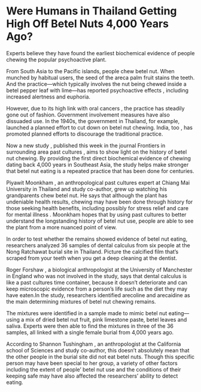 # Were Humans in Thailand Getting High Off Betel Nuts 4,000 Years Ago?

<p>Experts believe they have found the earliest biochemical evidence of people chewing the popular psychoactive plant.</p>

<p>From South Asia to the Pacific islands, people chew betel nut. When munched by habitual users, the seed of the areca palm fruit stains the teeth. And the practice—which typically involves the nut being chewed inside a betel pepper leaf with lime—has reported psychoactive effects , including increased alertness and euphoria.</p>

<p>However, due to its high link with oral cancers , the practice has steadily gone out of fashion. Government involvement measures have also dissuaded use. In the 1940s, the government in Thailand, for example, launched a planned effort to cut down on betel nut chewing. India, too , has promoted planned efforts to discourage the traditional practice.</p>

<p>Now a new study , published this week in the journal Frontiers in surrounding area past cultures , aims to show light on the history of betel nut chewing. By providing the first direct biochemical evidence of chewing dating back 4,000 years in Southeast Asia, the study helps make stronger that betel nut eating is a repeated practice that has been done for centuries.</p>

<p>Piyawit Moonkham , an anthropological past cultures expert at Chiang Mai University in Thailand and study co-author, grew up watching his grandparents chew betel nut. He says that although the plant has undeniable health results, chewing may have been done through history for those seeking health benefits, including possibly for stress relief and care for mental illness . Moonkham hopes that by using past cultures to better understand the longstanding history of betel nut use, people are able to see the plant from a more nuanced point of view.</p>

<p>In order to test whether the remains showed evidence of betel nut eating, researchers analyzed 36 samples of dental calculus from six people at the Nong Ratchawat burial site in Thailand. Picture the calcified film that’s scraped from your teeth when you get a deep cleaning at the dentist.</p>

<p>Roger Forshaw , a biological anthropologist at the University of Manchester in England who was not involved in the study, says that dental calculus is like a past cultures time container, because it doesn’t deteriorate and can keep microscopic evidence from a person’s life such as the diet they may have eaten.In the study, researchers identified arecoline and arecaidine as the main determining mixtures of betel nut chewing remains.</p>

<p>The mixtures were identified in a sample made to mimic betel nut eating—using a mix of dried betel nut fruit, pink limestone paste, betel leaves and saliva. Experts were then able to find the mixtures in three of the 36 samples, all linked with a single female burial from 4,000 years ago.</p>

<p>According to Shannon Tushingham , an anthropologist at the California school of Sciences and study co-author, this doesn’t absolutely mean that the other people in the burial site did not eat betel nuts. Though this specific person may have been special to her group, a variety of other factors including the extent of people’ betel nut use and the conditions of their keeping safe may have also affected the researchers’ ability to detect eating.</p>
